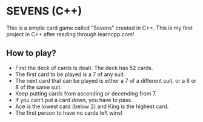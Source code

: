 # SEVENS (C++)
This is a simple card game called "Sevens" created in C++. This is my first project in C++ after reading through learncpp.com!
## How to play?
- First the deck of cards is dealt. The deck has 52 cards.
- The first card to be played is a 7 of any suit.
- The next card that can be played is either a 7 of a different suit, or a 6 or 8 of the same suit.
- Keep putting cards from ascending or decending from 7.
- If you can't put a card down, you have to pass.
- Ace is the lowest card (below 2) and King is the highest card.
- The first person to have no cards left wins!